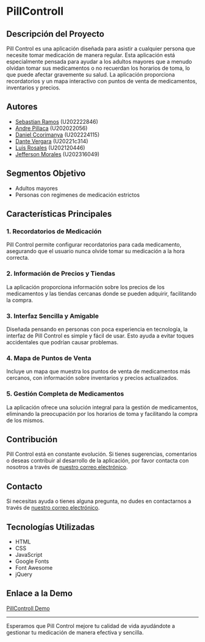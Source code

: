 # PillControll

## Descripción del Proyecto
Pill Control es una aplicación diseñada para asistir a cualquier persona que necesite tomar medicación de manera regular. Esta aplicación está especialmente pensada para ayudar a los adultos mayores que a menudo olvidan tomar sus medicamentos o no recuerdan los horarios de toma, lo que puede afectar gravemente su salud. La aplicación proporciona recordatorios y un mapa interactivo con puntos de venta de medicamentos, inventarios y precios.

## Autores
- [Sebastian Ramos](https://github.com/DazzliBoy) (U202222846)
- [Andre Pillaca](https://github.com/Andrew300107) (U202022056)
- [Daniel Ccorimanya](https://github.com/ALEXIS1298318) (U202224115)
- [Dante Vergara](https://github.com/DanteMDG) (U20221c314)
- [Luis Rosales](https://github.com/LuisRosalesE) (U202120446)
- [Jefferson Morales](https://github.com/Fenfito) (U202316049)

## Segmentos Objetivo
- Adultos mayores
- Personas con regimenes de medicación estrictos

## Características Principales

### 1. **Recordatorios de Medicación**
Pill Control permite configurar recordatorios para cada medicamento, asegurando que el usuario nunca olvide tomar su medicación a la hora correcta.

### 2. **Información de Precios y Tiendas**
La aplicación proporciona información sobre los precios de los medicamentos y las tiendas cercanas donde se pueden adquirir, facilitando la compra.

### 3. **Interfaz Sencilla y Amigable**
Diseñada pensando en personas con poca experiencia en tecnología, la interfaz de Pill Control es simple y fácil de usar. Esto ayuda a evitar toques accidentales que podrían causar problemas.

### 4. **Mapa de Puntos de Venta**
Incluye un mapa que muestra los puntos de venta de medicamentos más cercanos, con información sobre inventarios y precios actualizados.

### 5. **Gestión Completa de Medicamentos**
La aplicación ofrece una solución integral para la gestión de medicamentos, eliminando la preocupación por los horarios de toma y facilitando la compra de los mismos.

## Contribución

Pill Control está en constante evolución. Si tienes sugerencias, comentarios o deseas contribuir al desarrollo de la aplicación, por favor contacta con nosotros a través de [nuestro correo electrónico](mailto:support@pillcontrol.com).

## Contacto

Si necesitas ayuda o tienes alguna pregunta, no dudes en contactarnos a través de [nuestro correo electrónico](mailto:support@pillcontrol.com).

## Tecnologías Utilizadas
- HTML
- CSS
- JavaScript
- Google Fonts
- Font Awesome
- jQuery

## Enlace a la Demo
[PillControll Demo](https://pillcontrol-si42.github.io/PillControll-g6.github.io/)

---

Esperamos que Pill Control mejore tu calidad de vida ayudándote a gestionar tu medicación de manera efectiva y sencilla.
